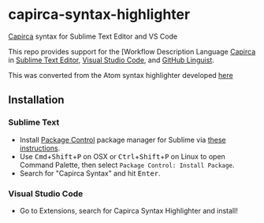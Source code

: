 # capirca-syntax-highlighter

[Capirca][1] syntax for Sublime Text Editor and VS Code

This repo provides support for the [Workflow Description Language [Capirca][1] in [Sublime Text Editor][2],
[Visual Studio Code][3], and [GitHub Linguist][4].

This was converted from the Atom syntax highlighter developed [here](https://github.com/facebookincubator/language-capirca)

## Installation

### Sublime Text

* Install [Package Control](https://packagecontrol.io/) package manager for Sublime via [these instructions](https://packagecontrol.io/installation).
* Use <kbd>Cmd</kbd>+<kbd>Shift</kbd>+<kbd>P</kbd> on OSX or <kbd>Ctrl</kbd>+<kbd>Shift</kbd>+<kbd>P</kbd> on Linux to open Command Palette, then select `Package Control: Install Package`.
* Search for "Capirca Syntax" and hit <kbd>Enter</kbd>.

### Visual Studio Code

* Go to Extensions, search for Capirca Syntax Highlighter and install!

[1]: https://github.com/google/capirca/ "Capirca"
[2]: https://www.sublimetext.com/ "Sublime Text Editor"
[3]: https://code.visualstudio.com/ "Visual Studio Code"
[4]: https://github.com/github/linguist "GitHub Linguist"
